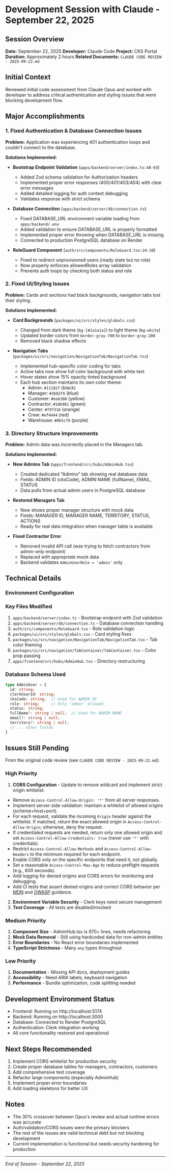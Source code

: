 # Development Session with Claude - September 22, 2025

## Session Overview
**Date:** September 22, 2025
**Developer:** Claude Code
**Project:** CKS Portal
**Duration:** Approximately 2 hours
**Related Documents:** `CLAUDE CODE REVIEW - 2025-09-22.md`

## Initial Context
Reviewed initial code assessment from Claude Opus and worked with developer to address critical authentication and styling issues that were blocking development flow.

## Major Accomplishments

### 1. Fixed Authentication & Database Connection Issues
**Problem:** Application was experiencing 401 authentication loops and couldn't connect to the database.

**Solutions Implemented:**
- **Bootstrap Endpoint Validation** (`apps/backend/server/index.ts:48-93`)
  - Added Zod schema validation for Authorization headers
  - Implemented proper error responses (400/401/403/404) with clear error messages
  - Added detailed logging for auth context debugging
  - Validates response with strict schema

- **Database Connection** (`apps/backend/server/db/connection.ts`)
  - Fixed DATABASE_URL environment variable loading from `apps/backend/.env`
  - Added validation to ensure DATABASE_URL is properly formatted
  - Implemented proper error throwing when DATABASE_URL is missing
  - Connected to production PostgreSQL database on Render

- **RoleGuard Component** (`auth/src/components/RoleGuard.tsx:24-30`)
  - Fixed to redirect unprovisioned users (ready state but no role)
  - Now properly enforces allowedRoles array validation
  - Prevents auth loops by checking both status and role

### 2. Fixed UI/Styling Issues
**Problem:** Cards and sections had black backgrounds, navigation tabs lost their styling.

**Solutions Implemented:**
- **Card Backgrounds** (`packages/ui/src/styles/globals.css`)
  - Changed from dark theme (`bg-[#1a1a1a]`) to light theme (`bg-white`)
  - Updated border colors from `border-gray-700` to `border-gray-200`
  - Removed black shadow effects

- **Navigation Tabs** (`packages/ui/src/navigation/NavigationTab/NavigationTab.tsx`)
  - Implemented hub-specific color coding for tabs
  - Active tabs now show full color background with white text
  - Hover states show 15% opacity tinted background
  - Each hub section maintains its own color theme:
    - Admin: `#111827` (black)
    - Manager: `#3b82f6` (blue)
    - Customer: `#eab308` (yellow)
    - Contractor: `#10b981` (green)
    - Center: `#f97316` (orange)
    - Crew: `#ef4444` (red)
    - Warehouse: `#8b5cf6` (purple)

### 3. Directory Structure Improvements
**Problem:** Admin data was incorrectly placed in the Managers tab.

**Solutions Implemented:**
- **New Admins Tab** (`apps/frontend/src/hubs/AdminHub.tsx`)
  - Created dedicated "Admins" tab showing real database data
  - Fields: ADMIN ID (cksCode), ADMIN NAME (fullName), EMAIL, STATUS
  - Data pulls from actual admin users in PostgreSQL database

- **Restored Managers Tab**
  - Now shows proper manager structure with mock data
  - Fields: MANAGER ID, MANAGER NAME, TERRITORY, STATUS, ACTIONS
  - Ready for real data integration when manager table is available

- **Fixed Contractor Error**
  - Removed invalid API call (was trying to fetch contractors from admin-only endpoint)
  - Replaced with appropriate mock data
  - Backend validates `AdminUserRole = 'admin'` only

## Technical Details

### Environment Configuration

### Key Files Modified
1. `apps/backend/server/index.ts` - Bootstrap endpoint with Zod validation
2. `apps/backend/server/db/connection.ts` - Database connection handling
3. `auth/src/components/RoleGuard.tsx` - Role validation logic
4. `packages/ui/src/styles/globals.css` - Card styling fixes
5. `packages/ui/src/navigation/NavigationTab/NavigationTab.tsx` - Tab color theming
6. `packages/ui/src/navigation/TabContainer/TabContainer.tsx` - Color prop passing
7. `apps/frontend/src/hubs/AdminHub.tsx` - Directory restructuring

### Database Schema Used
```typescript
type AdminUser = {
  id: string;
  clerkUserId: string;
  cksCode: string;  // Used for ADMIN ID
  role: string;     // Only 'admin' allowed
  status: string;
  fullName?: string | null;  // Used for ADMIN NAME
  email?: string | null;
  territory?: string | null;
  // ... other fields
}
```

## Issues Still Pending
From the original code review (see `CLAUDE CODE REVIEW - 2025-09-22.md`):

### High Priority
1. **CORS Configuration** - Update to remove wildcard and implement strict origin whitelist:
  - Remove `Access-Control-Allow-Origin: '*'` from all server responses.
  - Implement server-side validation: maintain a whitelist of allowed origins (scheme+host+port).
  - For each request, validate the incoming `Origin` header against the whitelist. If matched, return the exact allowed origin in `Access-Control-Allow-Origin`; otherwise, deny the request.
  - If credentialed requests are needed, return only one allowed origin and set `Access-Control-Allow-Credentials: true` (never use `'*'` with credentials).
  - Restrict `Access-Control-Allow-Methods` and `Access-Control-Allow-Headers` to the minimum required for each endpoint.
  - Enable CORS only on the specific endpoints that need it, not globally.
  - Set a reasonable `Access-Control-Max-Age` to reduce preflight requests (e.g., 600 seconds).
  - Add logging for denied origins and CORS errors for monitoring and debugging.
  - Add CI tests that assert denied origins and correct CORS behavior per [MDN](https://developer.mozilla.org/en-US/docs/Web/HTTP/CORS) and [OWASP](https://owasp.org/www-community/controls/CORS_OriginHeaderScrutiny) guidance.
2. **Environment Variable Security** - Clerk keys need secure management
3. **Test Coverage** - All tests are disabled/mocked

### Medium Priority
1. **Component Size** - AdminHub.tsx is 970+ lines, needs refactoring
2. **Mock Data Removal** - Still using hardcoded data for non-admin entities
3. **Error Boundaries** - No React error boundaries implemented
4. **TypeScript Strictness** - Many `any` types throughout

### Low Priority
1. **Documentation** - Missing API docs, deployment guides
2. **Accessibility** - Need ARIA labels, keyboard navigation
3. **Performance** - Bundle optimization, code splitting needed

## Development Environment Status
- Frontend: Running on http://localhost:5174
- Backend: Running on http://localhost:3000
- Database: Connected to Render PostgreSQL
- Authentication: Clerk integration working
- All core functionality restored and operational

## Next Steps Recommended
1. Implement CORS whitelist for production security
2. Create proper database tables for managers, contractors, customers
3. Add comprehensive test coverage
4. Refactor large components (especially AdminHub)
5. Implement proper error boundaries
6. Add loading skeletons for better UX

## Notes
- The 30% crossover between Opus's review and actual runtime errors was accurate
- Auth/validation/CORS issues were the primary blockers
- The rest of the issues are valid technical debt but not blocking development
- Current implementation is functional but needs security hardening for production

---
*End of Session - September 22, 2025*
